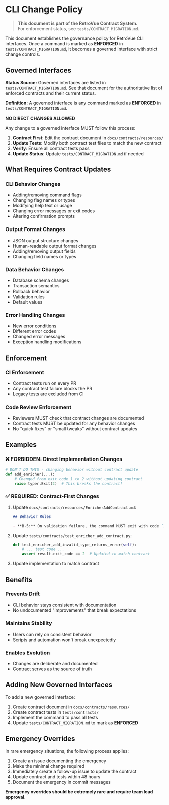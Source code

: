 # CLI Change Policy

> **This document is part of the RetroVue Contract System.**  
> For enforcement status, see `tests/CONTRACT_MIGRATION.md`.

This document establishes the governance policy for RetroVue CLI interfaces. Once a command is marked as **ENFORCED** in `tests/CONTRACT_MIGRATION.md`, it becomes a governed interface with strict change controls.

## Governed Interfaces

**Status Source:** Governed interfaces are listed in `tests/CONTRACT_MIGRATION.md`. See that document for the authoritative list of enforced contracts and their current status.

**Definition:** A governed interface is any command marked as **ENFORCED** in `tests/CONTRACT_MIGRATION.md`.

**NO DIRECT CHANGES ALLOWED**

Any change to a governed interface MUST follow this process:

1. **Contract First**: Edit the contract document in `docs/contracts/resources/`
2. **Update Tests**: Modify both contract test files to match the new contract
3. **Verify**: Ensure all contract tests pass
4. **Update Status**: Update `tests/CONTRACT_MIGRATION.md` if needed

## What Requires Contract Updates

### CLI Behavior Changes

- Adding/removing command flags
- Changing flag names or types
- Modifying help text or usage
- Changing error messages or exit codes
- Altering confirmation prompts

### Output Format Changes

- JSON output structure changes
- Human-readable output format changes
- Adding/removing output fields
- Changing field names or types

### Data Behavior Changes

- Database schema changes
- Transaction semantics
- Rollback behavior
- Validation rules
- Default values

### Error Handling Changes

- New error conditions
- Different error codes
- Changed error messages
- Exception handling modifications

## Enforcement

### CI Enforcement

- Contract tests run on every PR
- Any contract test failure blocks the PR
- Legacy tests are excluded from CI

### Code Review Enforcement

- Reviewers MUST check that contract changes are documented
- Contract tests MUST be updated for any behavior changes
- No "quick fixes" or "small tweaks" without contract updates

## Examples

### ❌ FORBIDDEN: Direct Implementation Changes

```python
# DON'T DO THIS - changing behavior without contract update
def add_enricher(...):
    # Changed from exit code 1 to 2 without updating contract
    raise typer.Exit(2)  # This breaks the contract!
```

### ✅ REQUIRED: Contract-First Changes

1. Update `docs/contracts/resources/EnricherAddContract.md`:

   ```markdown
   ## Behavior Rules

   - **B-5:** On validation failure, the command MUST exit with code `2`
   ```

2. Update `tests/contracts/test_enricher_add_contract.py`:

   ```python
   def test_enricher_add_invalid_type_returns_error(self):
       # ... test code ...
       assert result.exit_code == 2  # Updated to match contract
   ```

3. Update implementation to match contract

## Benefits

### Prevents Drift

- CLI behavior stays consistent with documentation
- No undocumented "improvements" that break expectations

### Maintains Stability

- Users can rely on consistent behavior
- Scripts and automation won't break unexpectedly

### Enables Evolution

- Changes are deliberate and documented
- Contract serves as the source of truth

## Adding New Governed Interfaces

To add a new governed interface:

1. Create contract document in `docs/contracts/resources/`
2. Create contract tests in `tests/contracts/`
3. Implement the command to pass all tests
4. Update `tests/CONTRACT_MIGRATION.md` to mark as **ENFORCED**

## Emergency Overrides

In rare emergency situations, the following process applies:

1. Create an issue documenting the emergency
2. Make the minimal change required
3. Immediately create a follow-up issue to update the contract
4. Update contract and tests within 48 hours
5. Document the emergency in commit messages

**Emergency overrides should be extremely rare and require team lead approval.**
